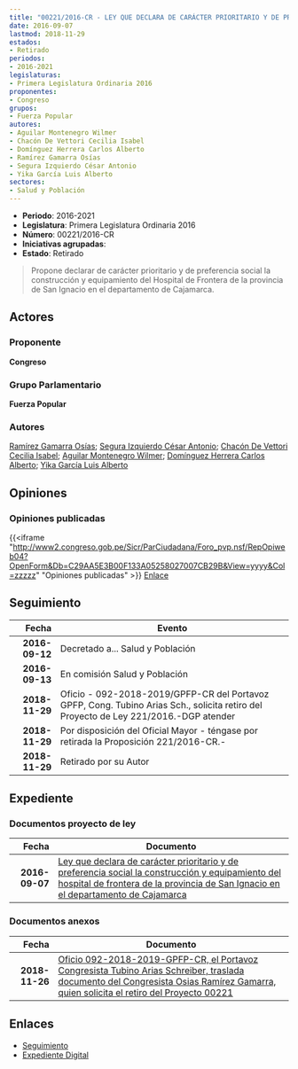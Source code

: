 ```yaml
---
title: "00221/2016-CR - LEY QUE DECLARA DE CARÁCTER PRIORITARIO Y DE PREFERENCIA SOCIAL LA CONSTRUCCIÓN Y EQUIPAMIENTO DEL HOSPITAL DE FRONTERA DE LA PROVINCIA DE SAN IGNACIO EN EL DEPARTAMENTO DE CAJAMARCA"
date: 2016-09-07
lastmod: 2018-11-29
estados:
- Retirado
periodos:
- 2016-2021
legislaturas:
- Primera Legislatura Ordinaria 2016
proponentes:
- Congreso
grupos:
- Fuerza Popular
autores:
- Aguilar Montenegro Wilmer
- Chacón De Vettori Cecilia Isabel
- Domínguez Herrera Carlos Alberto
- Ramírez Gamarra Osías
- Segura Izquierdo César Antonio
- Yika García Luis Alberto
sectores:
- Salud y Población
---
```

- **Periodo**: 2016-2021
- **Legislatura**: Primera Legislatura Ordinaria 2016
- **Número**: 00221/2016-CR
- **Iniciativas agrupadas**: 
- **Estado**: Retirado

> Propone declarar de carácter prioritario y de preferencia social la construcción y equipamiento del Hospital de Frontera de la provincia de San Ignacio en el departamento de Cajamarca.


## Actores

### Proponente

**Congreso**

### Grupo Parlamentario

**Fuerza Popular**

### Autores

[Ramírez Gamarra Osías](mailto:mailto:oramirez@congreso.gob.pe); [Segura Izquierdo César Antonio](mailto:mailto:csegura@congreso.gob.pe); [Chacón De Vettori Cecilia Isabel](mailto:mailto:cchacon@congreso.gob.pe); [Aguilar Montenegro Wilmer](mailto:mailto:waguilar@congreso.gob.pe); [Domínguez Herrera Carlos Alberto](mailto:mailto:cdominguez@congreso.gob.pe); [Yika García Luis Alberto](mailto:mailto:lyika@congreso.gob.pe)

## Opiniones

### Opiniones publicadas

{{<iframe "http://www2.congreso.gob.pe/Sicr/ParCiudadana/Foro_pvp.nsf/RepOpiweb04?OpenForm&Db=C29AA5E3B00F133A05258027007CB29B&View=yyyy&Col=zzzzz" "Opiniones publicadas" >}}
[Enlace](http://www2.congreso.gob.pe/Sicr/ParCiudadana/Foro_pvp.nsf/RepOpiweb04?OpenForm&Db=C29AA5E3B00F133A05258027007CB29B&View=yyyy&Col=zzzzz)


## Seguimiento

| Fecha | Evento |
|------:|--------|
| **2016-09-12** | Decretado a... Salud y Población |
| **2016-09-13** | En comisión Salud y Población |
| **2018-11-29** | Oficio - 092-2018-2019/GPFP-CR del Portavoz GPFP, Cong. Tubino Arias Sch., solicita retiro del Proyecto de Ley 221/2016.-DGP atender |
| **2018-11-29** | Por disposición del Oficial Mayor - téngase por retirada la Proposición 221/2016-CR.- |
| **2018-11-29** | Retirado por su Autor |

## Expediente

### Documentos proyecto de ley

| Fecha | Documento |
|------:|-----------|
| **2016-09-07** | [Ley que declara de carácter prioritario y de preferencia social la construcción y equipamiento del hospital de frontera de la provincia de San Ignacio en el departamento de Cajamarca](http://www.leyes.congreso.gob.pe/Documentos/2016_2021/Proyectos_de_Ley_y_de_Resoluciones_Legislativas/PL0022120160907..pdf) |

### Documentos anexos

| Fecha | Documento |
|------:|-----------|
| **2018-11-26** | [Oficio 092-2018-2019-GPFP-CR, el Portavoz Congresista Tubino Arias Schreiber, traslada documento del Congresista Osias Ramírez Gamarra, quien solicita el retiro del Proyecto 00221](http://www.leyes.congreso.gob.pe/Documentos/2016_2021/Oficios/Grupos_Parlamentarios/OFICIO-092-2018-2019-GPFP-CR.pdf) |

## Enlaces

- [Seguimiento](http://www2.congreso.gob.pe/Sicr/TraDocEstProc/CLProLey2016.nsf/f7fff46988ca05b1052578e100829cc7/53fd16060f75660b05258027007708e5?OpenDocument)
- [Expediente Digital](http://www2.congreso.gob.pe/Sicr/TraDocEstProc/Expvirt_2011.nsf/visbusqptramdoc1621/00221?opendocument)

